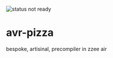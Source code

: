![status not ready](https://img.shields.io/badge/status-not%20ready-red.svg)

# avr-pizza
bespoke, artisinal, precompiler in zzee air
